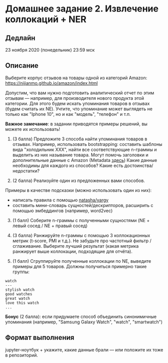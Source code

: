 # Домашнее задание 2. Извлечение коллокаций + NER

## Дедлайн
23 ноября 2020 (понедельник) 23:59 мск

## Описание

Выберите корпус отзывов на товары одной из категорий Amazon:
https://nijianmo.github.io/amazon/index.html

Допустим, что вам нужно подготовить аналитический отчет по этим отзывам — например, для производителя нового продукта этой категории. Для этого будем искать упоминания товаров в отзывах (будем считать их NE). Учтите, что упоминание может выглядеть не только как "Iphone 10", но и как "модель", "телефон" и т.п.

**Важное замечание**: в задании приводятся примеры решений, вы можете их использовать!

1. (3 балла) Предложите 3 способа найти упоминания товаров в отзывах. 
Например, использовать bootstrapping: составить шаблоны вида "холодильник XXX", найти все соответствующие n-граммы и выделить из них называние товара.
Могут помочь заголовки и дополнительные данные с Amazon (Metadata [здесь](https://nijianmo.github.io/amazon/index.html))
Какие данные необходимы для каждого из способов? Какие есть достоинства/недостатки?

2. (2 балла) Реализуйте один из предложенных вами способов.

Примеры в качестве подсказки (можно использовать один из них): 
- написать правила с помощью [natasha/yargy](https://github.com/natasha/yargy)
- составить мини-словарь сущностей/дескрипторов, расширить с помощью эмбеддингов (например, word2vec)

3. (1 балл) Соберите n-граммы с полученными сущностями (NE + левый сосед / NE + правый сосед)

4. (3 балла) Ранжируйте n-граммы с помощью 3 коллокационных метрик (t-score, PMI и т.д.). Не забудьте про частотный фильтр / сглаживание.
Выберите лучший результат (какая метрика  ранжирует выше коллокации, подходящие для отчёта).

5. (1 балл) Сгруппируйте полученные коллокации по NE, выведите примеры для 5 товаров.
Должны получиться примерно такие группы:
```
watch 
--- 
stylish watch
good watches
great watch
love this watch
...
```

**Бонус** (2 балла): 
если придумаете способ объединить синонимичные упоминания (например, "Samsung Galaxy Watch", "watch", "smartwatch")

## Формат выполнения

jupyter-ноутбук + укажите, какие данные брали — или положите их тоже в репозиторий.
